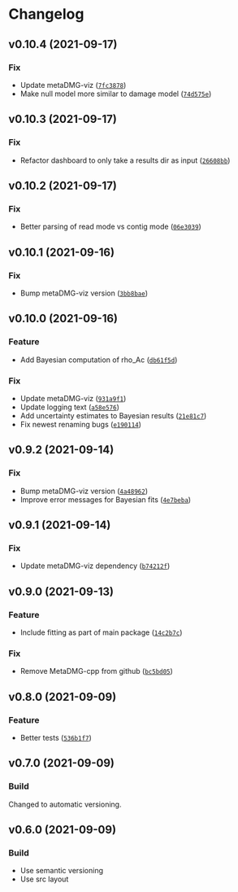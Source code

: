 # Changelog

<!--next-version-placeholder-->

## v0.10.4 (2021-09-17)
### Fix
* Update metaDMG-viz ([`7fc3878`](https://github.com/metaDMG/metaDMG/commit/7fc38788402599adb520eff75cbd364fc92fa147))
* Make null model more similar to damage model ([`74d575e`](https://github.com/metaDMG/metaDMG/commit/74d575e23c2faf54c62dc06e2de9d515d67fbd60))

## v0.10.3 (2021-09-17)
### Fix
* Refactor dashboard to only take a results dir as input ([`26608bb`](https://github.com/metaDMG/metaDMG/commit/26608bb6b532e6af9ff96b5b4697cb88a1b52732))

## v0.10.2 (2021-09-17)
### Fix
* Better parsing of read mode vs contig mode ([`06e3039`](https://github.com/metaDMG/metaDMG/commit/06e3039423a6138a8bed54cd812734489485b63e))

## v0.10.1 (2021-09-16)
### Fix
* Bump metaDMG-viz version ([`3bb8bae`](https://github.com/metaDMG/metaDMG/commit/3bb8bae1367c67232a39e3c64f213c59c0f7a87e))

## v0.10.0 (2021-09-16)
### Feature
* Add Bayesian computation of rho_Ac ([`db61f5d`](https://github.com/metaDMG/metaDMG/commit/db61f5d0d9bc49a5d537457178445a0bc7a100cb))

### Fix
* Update metaDMG-viz ([`931a9f1`](https://github.com/metaDMG/metaDMG/commit/931a9f15a71f6067708a5059f8e1322b47dfee61))
* Update logging text ([`a58e576`](https://github.com/metaDMG/metaDMG/commit/a58e576ab7e705c1ba72972a7d2c549a8fda8deb))
* Add uncertainty estimates to Bayesian results ([`21e81c7`](https://github.com/metaDMG/metaDMG/commit/21e81c7198c464937597ee1fa89bc471bae12685))
* Fix newest renaming bugs ([`e190114`](https://github.com/metaDMG/metaDMG/commit/e1901143dd2c5387314e5543a0bece86e400e215))

## v0.9.2 (2021-09-14)
### Fix
* Bump metaDMG-viz version ([`4a48962`](https://github.com/metaDMG/metaDMG/commit/4a48962592eefa358257097cd9dad942597bc389))
* Improve error messages for Bayesian fits ([`4e7beba`](https://github.com/metaDMG/metaDMG/commit/4e7beba224e05eaa2faef04f47aac1aa9d754932))

## v0.9.1 (2021-09-14)
### Fix
* Update metaDMG-viz dependency ([`b74212f`](https://github.com/metaDMG/metaDMG/commit/b74212f1da275aa5718dc58c023fd27a9fae5dc7))

## v0.9.0 (2021-09-13)
### Feature
* Include fitting as part of main package ([`14c2b7c`](https://github.com/metaDMG/metaDMG/commit/14c2b7c850f3b0c6a4d0c8423d20741521349378))

### Fix
* Remove MetaDMG-cpp from github ([`bc5bd05`](https://github.com/metaDMG/metaDMG/commit/bc5bd0519c27be5faadee2c05141928e9b9bcbc4))

## v0.8.0 (2021-09-09)
### Feature
* Better tests ([`536b1f7`](https://github.com/metaDMG/metaDMG/commit/536b1f732fdc1601c41e01342393975e1ed1ac67))


## v0.7.0 (2021-09-09)

### Build

Changed to automatic versioning.


## v0.6.0 (2021-09-09)

### Build

- Use semantic versioning
- Use src layout

